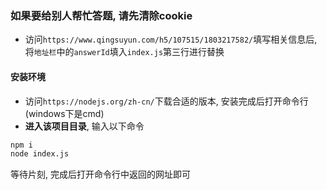 ### 如果要给别人帮忙答题, 请先清除cookie
- 访问`https://www.qingsuyun.com/h5/107515/1803217582/`填写相关信息后, 将`地址栏`中的`answerId`填入`index.js`第三行进行替换

#### 安装环境
- 访问`https://nodejs.org/zh-cn/`下载合适的版本, 安装完成后打开命令行(windows下是cmd)
- **进入该项目目录**, 输入以下命令
```bash
npm i
node index.js
```
等待片刻, 完成后打开命令行中返回的网址即可
